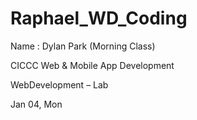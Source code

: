 # Raphael_WD_Coding

Name : Dylan Park (Morning Class)

CICCC Web & Mobile App Development

WebDevelopment – Lab

Jan 04, Mon

